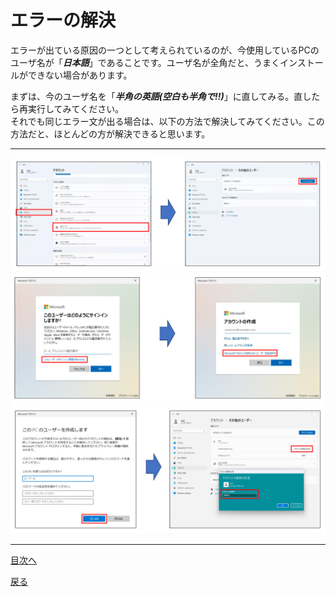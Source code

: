 # エラーの解決

エラーが出ている原因の一つとして考えられているのが、今使用しているPCのユーザ名が「***日本語***」であることです。ユーザ名が全角だと、うまくインストールができない場合があります。  

まずは、今のユーザ名を「***半角の英語(空白も半角で!!)***」に直してみる。直したら再実行してみてください。  
それでも同じエラー文が出る場合は、以下の方法で解決してみてください。この方法だと、ほとんどの方が解決できると思います。  

___

<img width="750" src="https://github.com/122yuuki/SDP_DB/blob/main/Section_1/img_ano/ano_1.png">
<img width="750" src="https://github.com/122yuuki/SDP_DB/blob/main/Section_1/img_ano/ano_2.png">
<img width="750" src="https://github.com/122yuuki/SDP_DB/blob/main/Section_1/img_ano/ano_3.png">


___
[目次へ](https://github.com/122yuuki/SDP_DB/blob/main/README.md)

[戻る](https://github.com/122yuuki/SDP_DB/blob/main/Section_1/section_1-3.md)
